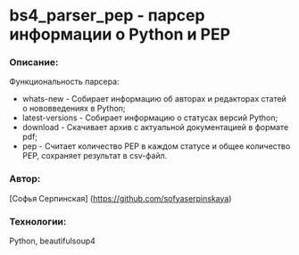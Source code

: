 # bs4_parser_pep - парсер информации о Python и PEP

### Описание:

Функциональность парсера:
- whats-new - Собирает информацию об авторах и редакторах статей о нововведениях в Python;
- latest-versions - Собирает информацию о статусах версий Python;
- download - Скачивает архив с актуальной документацией в формате pdf;
- pep - Считает количество PEP в каждом статусе и общее количество PEP, сохраняет результат в csv-файл.

### Автор:

[Софья Серпинская] (https://github.com/sofyaserpinskaya)

### Технологии:

Python, beautifulsoup4

